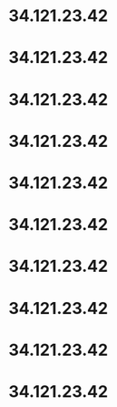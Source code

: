 # 34.121.23.42
# 34.121.23.42
# 34.121.23.42
# 34.121.23.42
# 34.121.23.42
# 34.121.23.42
# 34.121.23.42
# 34.121.23.42
# 34.121.23.42
# 34.121.23.42

